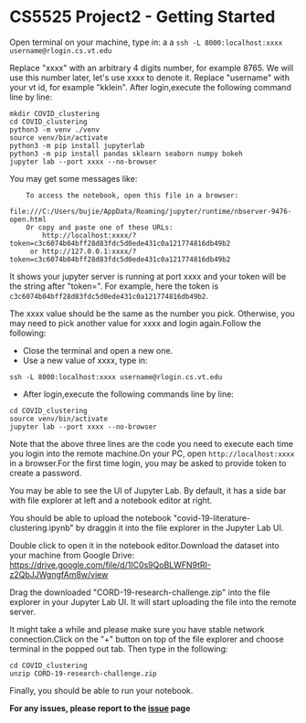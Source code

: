 # CS5525 Project2 - Getting Started

Open terminal on your machine, type in:
a a
`ssh -L 8000:localhost:xxxx username@rlogin.cs.vt.edu`

Replace "xxxx" with an arbitrary 4 digits number, for example 8765. We will use this number later, let's use xxxx to denote it.
Replace "username" with your vt id, for example "kklein".
After login,execute the following command line by line:
	
```
mkdir COVID_clustering
cd COVID_clustering
python3 -m venv ./venv
source venv/bin/activate
python3 -m pip install jupyterlab
python3 -m pip install pandas sklearn seaborn numpy bokeh
jupyter lab --port xxxx --no-browser
```

You may get some messages like:
```
    To access the notebook, open this file in a browser:
        file:///C:/Users/bujie/AppData/Roaming/jupyter/runtime/nbserver-9476-open.html
    Or copy and paste one of these URLs:
        http://localhost:xxxx/?token=c3c6074b04bff28d83fdc5d0ede431c0a121774816db49b2
     or http://127.0.0.1:xxxx/?token=c3c6074b04bff28d83fdc5d0ede431c0a121774816db49b2
```

It shows your jupyter server is running at port xxxx and your token will be the string after "token=". For example, here the token is `c3c6074b04bff28d83fdc5d0ede431c0a121774816db49b2`.

The xxxx value should be the same as the number you pick. Otherwise, you may need to pick another value for xxxx and login again.Follow the following:

- Close the terminal and open a new one.
- Use a new value of xxxx, type in:

`ssh -L 8000:localhost:xxxx username@rlogin.cs.vt.edu`

- After login,execute the following commands line by line:
	
```
cd COVID_clustering
source venv/bin/activate
jupyter lab --port xxxx --no-browser
```

Note that the above three lines are the code you need to execute each time you login into the remote machine.On your PC, open `http://localhost:xxxx` in a browser.For the first time login, you may be asked to provide token to create a password.

You may be able to see the UI of Jupyter Lab. By default, it has a side bar with file explorer at left and a notebook editor at right.

You should be able to upload the notebook "covid-19-literature-clustering.ipynb" by draggin it into the file explorer in the Jupyter Lab UI.

Double click to open it in the notebook editor.Download the dataset into your machine from Google Drive:
https://drive.google.com/file/d/1IC0s9QoBLWFN9tRI-z2QbJJWgngfAm8w/view

Drag the downloaded "CORD-19-research-challenge.zip" into the file explorer in your Jupyter Lab UI. It will start uploading the file into the remote server. 

It might take a while and please make sure you have stable network connection.Click on the "+" button on top of the file explorer and choose terminal in the popped out tab. Then type in the following:
	
```
cd COVID_clustering
unzip CORD-19-research-challenge.zip
```
Finally, you should be able to run your notebook.

**For any issues, please report to the [issue](https://github.com/jayroxis/cs5525_project2/issues) page**
